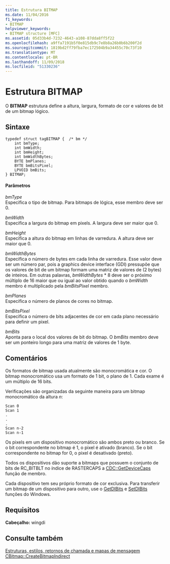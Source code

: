 ```yaml
---
title: Estrutura BITMAP
ms.date: 11/04/2016
f1_keywords:
- BITMAP
helpviewer_keywords:
- BITMAP structure [MFC]
ms.assetid: 05d33b4d-7232-4643-a108-87dda8ff5f22
ms.openlocfilehash: a9ffa7191b5f0e815db9c7e8b8a26b0b6b200f2d
ms.sourcegitcommit: 1819bd2ff79fba7ec172504b9a34455c70c73f10
ms.translationtype: MT
ms.contentlocale: pt-BR
ms.lasthandoff: 11/09/2018
ms.locfileid: "51330236"
---
```

# <a name="bitmap-structure"></a>Estrutura BITMAP

O **BITMAP** estrutura define a altura, largura, formato de cor e valores de bit de um bitmap lógico.

## <a name="syntax"></a>Sintaxe

```
typedef struct tagBITMAP {  /* bm */
    int bmType;
    int bmWidth;
    int bmHeight;
    int bmWidthBytes;
    BYTE bmPlanes;
    BYTE bmBitsPixel;
    LPVOID bmBits;
} BITMAP;
```

#### <a name="parameters"></a>Parâmetros

*bmType*<br/>
Especifica o tipo de bitmap. Para bitmaps de lógica, esse membro deve ser 0.

*bmWidth*<br/>
Especifica a largura do bitmap em pixels. A largura deve ser maior que 0.

*bmHeight*<br/>
Especifica a altura do bitmap em linhas de varredura. A altura deve ser maior que 0.

*bmWidthBytes*<br/>
Especifica o número de bytes em cada linha de varredura. Esse valor deve ser um número par, pois a graphics device interface (GDI) pressupõe que os valores de bit de um bitmap formam uma matriz de valores de (2 bytes) de inteiros. Em outras palavras, *bmWidthBytes* \* 8 deve ser o próximo múltiplo de 16 maior que ou igual ao valor obtido quando o *bmWidth* membro é multiplicado pela *bmBitsPixel*  membro.

*bmPlanes*<br/>
Especifica o número de planos de cores no bitmap.

*bmBitsPixel*<br/>
Especifica o número de bits adjacentes de cor em cada plano necessário para definir um pixel.

*bmBits*<br/>
Aponta para o local dos valores de bit do bitmap. O *bmBits* membro deve ser um ponteiro longo para uma matriz de valores de 1 byte.

## <a name="remarks"></a>Comentários

Os formatos de bitmap usada atualmente são monocromática e cor. O bitmap monocromático usa um formato de 1 bit, o plano de 1. Cada exame é um múltiplo de 16 bits.

Verificações são organizadas da seguinte maneira para um bitmap monocromático da altura *n*:

```
Scan 0
Scan 1
.
.
.
Scan n-2
Scan n-1
```

Os pixels em um dispositivo monocromático são ambos preto ou branco. Se o bit correspondente no bitmap é 1, o pixel é ativado (branco). Se o bit correspondente no bitmap for 0, o pixel é desativado (preto).

Todos os dispositivos dão suporte a bitmaps que possuem o conjunto de bits de RC_BITBLT no índice de RASTERCAPS a [CDC::GetDeviceCaps](../../mfc/reference/cdc-class.md#getdevicecaps) função de membro.

Cada dispositivo tem seu próprio formato de cor exclusiva. Para transferir um bitmap de um dispositivo para outro, use o [GetDIBits](/windows/desktop/api/wingdi/nf-wingdi-getdibits) e [SetDIBits](/windows/desktop/api/wingdi/nf-wingdi-setdibits) funções do Windows.

## <a name="requirements"></a>Requisitos

**Cabeçalho:** wingdi

## <a name="see-also"></a>Consulte também

[Estruturas, estilos, retornos de chamada e mapas de mensagem](../../mfc/reference/structures-styles-callbacks-and-message-maps.md)<br/>
[CBitmap::CreateBitmapIndirect](../../mfc/reference/cbitmap-class.md#createbitmapindirect)

